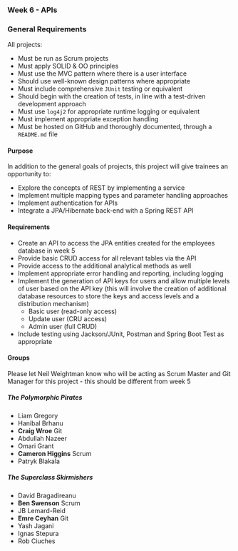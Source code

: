 ### Week 6 - APIs

### General Requirements

All projects:

- Must be run as Scrum projects
- Must apply SOLID & OO principles
- Must use the MVC pattern where there is a user interface
- Should use well-known design patterns where appropriate
- Must include comprehensive ```JUnit``` testing or equivalent
- Should begin with the creation of tests, in line with a test-driven development approach
- Must use ```log4j2``` for appropriate runtime logging or equivalent
- Must implement appropriate exception handling
- Must be hosted on GitHub and thoroughly documented, through a `README.md` file

#### Purpose

In addition to the general goals of projects, this project will give trainees an opportunity to:

- Explore the concepts of REST by implementing a service
- Implement multiple mapping types and parameter handling approaches
- Implement authentication for APIs
- Integrate a JPA/Hibernate back-end with a Spring REST API

#### Requirements

- Create an API to access the JPA entities created for the employees database in week 5
- Provide basic CRUD access for all relevant tables via the API
- Provide access to the additional analytical methods as well
- Implement appropriate error handling and reporting, including logging
- Implement the generation of API keys for users and allow multiple levels of user based on the API key (this will involve the creation of additional database resources to store the keys and access levels and a distribution mechanism)
  - Basic user (read-only access)
  - Update user (CRU access)
  - Admin user (full CRUD)
- Include testing using Jackson/JUnit, Postman and Spring Boot Test as appropriate

#### Groups

Please let Neil Weightman know who will be acting as Scrum Master and Git Manager for this project - this should be different from week 5

##### The Polymorphic Pirates

- Liam Gregory
- Hanibal Brhanu
- **Craig Wroe** Git
- Abdullah Nazeer
- Omari Grant
- **Cameron Higgins** Scrum
- Patryk Blakala

##### The Superclass Skirmishers

- David Bragadireanu
- **Ben Swenson** Scrum
- JB Lemard-Reid
- **Emre Ceyhan** Git
- Yash Jagani
- Ignas Stepura
- Rob Ciuches